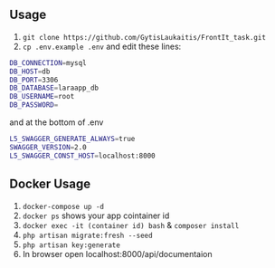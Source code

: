 

## Usage

1. `git clone https://github.com/GytisLaukaitis/FrontIt_task.git`
2. `cp .env.example .env`  and edit these lines:


```bash
DB_CONNECTION=mysql
DB_HOST=db
DB_PORT=3306
DB_DATABASE=laraapp_db
DB_USERNAME=root
DB_PASSWORD=
```
and at the bottom of .env

```bash
L5_SWAGGER_GENERATE_ALWAYS=true  
SWAGGER_VERSION=2.0  
L5_SWAGGER_CONST_HOST=localhost:8000  
```  


## Docker Usage
1. `docker-compose up -d`
2. `docker ps` shows your app cointainer id
3. `docker exec -it (container id) bash` & `composer install`
4. `php artisan migrate:fresh --seed`
5. `php artisan key:generate`
6. In browser open localhost:8000/api/documentaion


